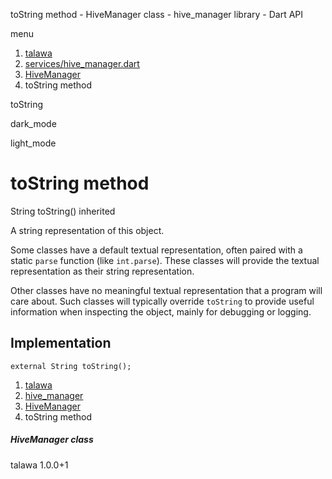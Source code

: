 




toString method - HiveManager class - hive\_manager library - Dart API







menu

1. [talawa](../../index.html)
2. [services/hive\_manager.dart](../../services_hive_manager/services_hive_manager-library.html)
3. [HiveManager](../../services_hive_manager/HiveManager-class.html)
4. toString method

toString


dark\_mode

light\_mode




# toString method


String
toString()
inherited

A string representation of this object.

Some classes have a default textual representation,
often paired with a static `parse` function (like `int.parse`).
These classes will provide the textual representation as
their string representation.

Other classes have no meaningful textual representation
that a program will care about.
Such classes will typically override `toString` to provide
useful information when inspecting the object,
mainly for debugging or logging.


## Implementation

```
external String toString();
```

 


1. [talawa](../../index.html)
2. [hive\_manager](../../services_hive_manager/services_hive_manager-library.html)
3. [HiveManager](../../services_hive_manager/HiveManager-class.html)
4. toString method

##### HiveManager class





talawa
1.0.0+1






